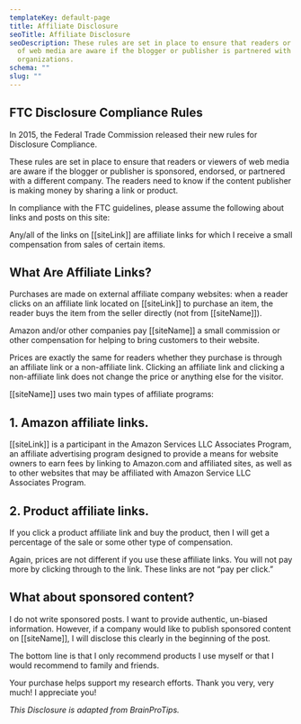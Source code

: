 ```yaml
---
templateKey: default-page
title: Affiliate Disclosure
seoTitle: Affiliate Disclosure
seoDescription: These rules are set in place to ensure that readers or viewers
  of web media are aware if the blogger or publisher is partnered with
  organizations.
schema: ""
slug: ""
---
```


## FTC Disclosure Compliance Rules

In 2015, the Federal Trade Commission released their new rules for Disclosure Compliance.

These rules are set in place to ensure that readers or viewers of web media are aware if the blogger or publisher is sponsored, endorsed, or partnered with a different company. The readers need to know if the content publisher is making money by sharing a link or product.

In compliance with the FTC guidelines, please assume the following about links and posts on this site:

Any/all of the links on [[siteLink]] are affiliate links for which I receive a small compensation from sales of certain items.

## What Are Affiliate Links?

Purchases are made on external affiliate company websites: when a reader clicks on an affiliate link located on [[siteLink]] to purchase an item, the reader buys the item from the seller directly (not from [[siteName]]).

Amazon and/or other companies pay [[siteName]] a small commission or other compensation for helping to bring customers to their website.

Prices are exactly the same for readers whether they purchase is through an affiliate link or a non-affiliate link. Clicking an affiliate link and clicking a non-affiliate link does not change the price or anything else for the visitor.

[[siteName]] uses two main types of affiliate programs:

## 1. Amazon affiliate links.

[[siteLink]] is a participant in the Amazon Services LLC Associates Program, an affiliate advertising program designed to provide a means for website owners to earn fees by linking to Amazon.com and affiliated sites, as well as to other websites that may be affiliated with Amazon Service LLC Associates Program.

## 2. Product affiliate links.

If you click a product affiliate link and buy the product, then I will get a percentage of the sale or some other type of compensation.

Again, prices are not different if you use these affiliate links. You will not pay more by clicking through to the link. These links are not “pay per click.”

## What about sponsored content?

I do not write sponsored posts. I want to provide authentic, un-biased information. However, if a company would like to publish sponsored content on [[siteName]], I will disclose this clearly in the beginning of the post.

<p class="small-text">The bottom line is that I only recommend products I use myself or that I would recommend to family and friends.</p>

Your purchase helps support my research efforts. Thank you very, very much! I appreciate you!

_This Disclosure is adapted from BrainProTips._
